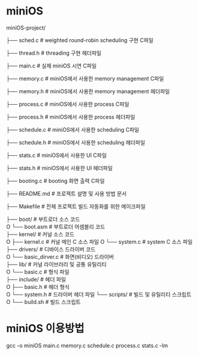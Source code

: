 # miniOS

miniOS-project/

├── sched.c                 # weighted round-robin scheduling 구현 C파일

├── thread.h                # threading 구현 헤더파일 

├── main.c                  # 실제 miniOS 시연 C파일

├── memory.c                # miniOS에서 사용한 memory management C파일 

├── memory.h                # miniOS에서 사용한 memory management 헤더파일 

├── process.c               # miniOS에서 사용한 process C파일

├── process.h               # miniOS에서 사용한 process 헤더파일 

├── schedule.c              # miniOS에서 사용한 scheduling C파일

├── schedule.h              # miniOS에서 사용한 scheduling 헤더파일 

├── stats.c                 # miniOS에서 사용한 UI C파일  

├── stats.h                 # miniOS에서 사용한 UI 헤더파일 

├── booting.c               # booting 화면 출력 C파일

├── README.md               # 프로젝트 설명 및 사용 방법 문서  

├── Makefile                # 전체 프로젝트 빌드 자동화를 위한 메이크파일 

├── boot/                   # 부트로더 소스 코드  
O   └── boot.asm            # 부트로더 어셈블리 코드  
├── kernel/                 # 커널 소스 코드  
O   ├──  kernel.c           # 커널 메인 C 소스 파일
O   └──  system.c           # system C 소스 파일
├── drivers/                # 디바이스 드라이버 코드  
O   └──  basic_dirver.c     # 화면(비디오) 드라이버  
├── lib/                    # 커널 라이브러리 및 공통 유틸리티  
O   └──  basic.c            # 형식 파일  
├── include/                # 헤더 파일  
O   ├── basic.h             # 헤더 형식  
O   └── system.h            # 드라이버 헤더 파일
└── scripts/                # 빌드 및 유틸리티 스크립트  
O   └── build.sh            # 빌드 스크립트  

# miniOS 이용방법
gcc -o miniOS main.c memory.c schedule.c process.c stats.c -lm
